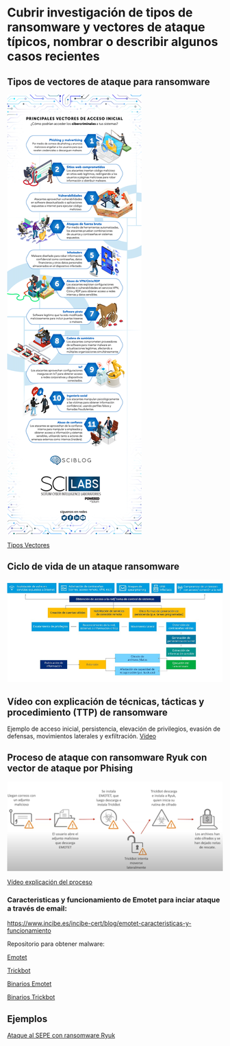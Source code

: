 # Cubrir investigación de tipos de ransomware y vectores de ataque típicos, nombrar o describir algunos casos recientes

## Tipos de vectores de ataque para ransomware
<img src="./imágenes/vectores-de-acceso-img.jpg" />

[Tipos Vectores](https://blog.scilabs.mx/principales-vectores-de-acceso-inicial-en-ataques-de-ransomware/)


## Ciclo de vida de un ataque ransomware
<img src="./imágenes/vectors-ransomware-attack.jpeg" />

## Vídeo con explicación de técnicas, tácticas y procedimiento (TTP) de ransomware
Ejemplo de acceso inicial, persistencia, elevación de privilegios, evasión de defensas, movimientos laterales y exfiltración.
[Vídeo](https://www.youtube.com/watch?v=-BZJ6Xz7DzI)

## Proceso de ataque con ransomware Ryuk con vector de ataque por Phising
<img src="./imágenes/Ataque Emotet-TrickBot-Ryuk.jpg" />

[Vídeo explicación del proceso](https://www.youtube.com/watch?v=PZqM8pwrLdQ&t=1368s)

### Caracteristicas y funcionamiento de Emotet para inciar ataque a través de email:
<a href="https://www.incibe.es/incibe-cert/blog/emotet-caracteristicas-y-funcionamiento" target="_blank">https://www.incibe.es/incibe-cert/blog/emotet-caracteristicas-y-funcionamiento</a>


Repositorio para obtener malware:

[Emotet](https://github.com/jstrosch/malware-samples/tree/master/maldocs/emotet/2021/December)

[Trickbot](https://github.com/jstrosch/malware-samples/tree/master/maldocs/trickbot/2018/November)

[Binarios Emotet](https://github.com/jstrosch/malware-samples/tree/master/binaries/emotet/2019/October)

[Binarios Trickbot](https://github.com/jstrosch/malware-samples/blob/master/binaries/trickbot/2020/June/samples_pcap.zip)


## Ejemplos
[Ataque al SEPE con ransomware Ryuk](https://www.esedsl.com/blog/ryuk-el-ransomware-que-consiguio-tumbar-las-defensas-del-sepe-y-que-amenaza-a-cualquier-empresa)